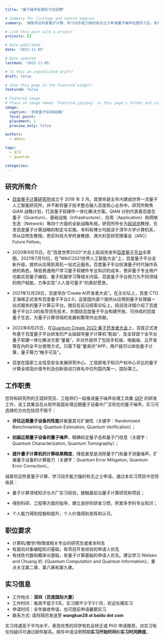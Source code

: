 ```yaml
---
title: "量子噪声处理实习生招聘"

# Summary for listings and search engines
summary: '诚挚欢迎热爱量子计算、学习动手能力强的有志之士申请量子噪声处理实习生，和百度量子计算研究所的研究员、工程师们一起推进量子噪声处理工具集 [QEP](https://quantum-hub.baidu.com/qep/tutorial-overvie) 的研发工作。'

# Link this post with a project
projects: []

# Date published
date: '2022-11-05'

# Date updated
lastmod: '2022-11-05'

# Is this an unpublished draft?
draft: false

# Show this page in the Featured widget?
featured: false

# Featured image
# Place an image named `featured.jpg/png` in this page's folder and customize its options here.
image:
  caption: '百度量子QIAN战略'
  focal_point: ''
  placement: 2
  preview_only: false

authors:
  - admin

tags:
  - 实习
  - quantum

categories:
---
```


## 研究所简介

+ [百度量子计算研究所](https://quantum.baidu.com/)成立于 2018 年 3 月。其使命是五年内建成世界一流量子人工智能研究所，并不断将量子技术整合融入百度核心业务中。研究所聚焦 QIAN 战略计划，打造量子软硬件一体化解决方案。QIAN 分别代表着百度在量子（Quantum）、基础设施（Infrastructure）、应用（Application）和网络生态（Network）等四个方面的全新战略布局。研究所所长为[段润尧](https://baike.baidu.com/item/%E6%AE%B5%E6%B6%A6%E5%B0%A7)教授，负责百度量子计算战略的制定与实施。本科和博士均就读于清华大学计算机系，师从应明生教授。悉尼科技大学终身教授、澳大利亚研究理事会（ARC）Future Fellow。

+ 2020年9月15日，在“百度世界2020”大会上段润尧发布[百度量子平台](https://baike.baidu.com/item/%E7%99%BE%E5%BA%A6%E9%87%8F%E5%AD%90%E5%B9%B3%E5%8F%B0)全景图。2021年7月10日，在“WAIC2021世界人工智能大会”上，百度量子平台全新升级，提供从应用到真机一站式云服务。百度量子平台扮演量子时代操作系统的角色，降低普通用户学习量子软硬件专业知识的成本，使非量子专业用户也能实现量子编程、量子机器学习等相关内容。百度量子平台努力为不同领域的用户赋能，力争实现“人人皆可量子”的美好愿景。

+ 2021年12月28日，百度举办“Create·AI开发者大会”。在主论坛上，百度 CTO 王海峰正式发布百度量子平台2.0，这是国内首个提供从应用到量子处理器一站式服务的量子计算云平台。随后在前沿探索论坛上，段润尧详细介绍了百度量子平台2.0的各项领先技术，并围绕百度量子平台构建开放、可持续的百度量子生态，为量子计算领域的发展和繁荣作出贡献。

+ 2022年8月25日，在[Quantum Create 2022·量子开发者大会](https://baike.baidu.com/item/%E9%87%8F%E5%AD%90%E5%BC%80%E5%8F%91%E8%80%85%E5%A4%A7%E4%BC%9A)上，百度正式发布基于百度量子平台研发的产业级超导量子计算机“乾始”，及全球首个全平台量子软硬一体化解决方案“量羲”，并对外提供了包括手机端、电脑端、云开发等在内的全平台使用方式。只需下载“量易伏”APP，用户就可以体验量子计算，量子算力“触手可及”。

+ 百度在国家工业信息安全发展研究中心、工信部电子知识产权中心评比的量子计算全球高价值专利及创新驱动力排名中位列国内第一，国际第三。

## 工作职责

您将和研究所的王琨研究员、工程师们一起推进量子噪声处理工具集 [QEP](https://quantum-hub.baidu.com/qep/tutorial-overvie) 的研发工作。该工具集旨在从软件层面处理近期量子设备中广泛存在的量子噪声。实习可选择的方向包括但不限于：

+ **评估近期量子设备的性能**并衡量其可扩展性（关键字：Randomized Benchmarking, Quantum Estimation, Quantum Verification）；

+ **刻画近期量子设备的量子噪声**，精确标定量子态和量子门信息（关键字：Quantum Characterization, Quantum Tomography）；

+ **提升量子计算机的计算结果精度**，降低甚至是消除量子门和量子测量噪声，扩展量子设备的计算能力（关键字：Quantum Error Mitigation, Quantum Error Correction）。

诚挚欢迎热爱量子计算、学习动手能力强的有志之士申请。通过本实习项目中您将收获：

+ 量子计算领域知识与大厂实习经验，接触最前沿量子计算研究和项目；

+ 得到科研、工程等方面的指导，建立良好的研发习惯，积累多学科专业知识；

+ 个人能力得到挖掘和提升，个人价值得到发挥和认可。

## 职位要求

+ 计算机/数学/物理或相关专业的研究生或者本科生
+ 有面向对象编程知识基础，有项目开发经验的申请人优先
+ 有线性代数和概率论基础，有量子计算基础的申请人优先。建议学习 Nielsen and Chuang 的《Quantum Computation and Quantum Information》，重点关注第二章、第八章和第九章。

## 实习信息

+ 工作地点：**深圳（百度国际大厦）**
+ 工作时间：每周不低于3天，实习期不少于3个月，欢迎长期实习
+ 申请时间：全年接收申请，也可提前申请暑期实习
+ 联系方式: 请将简历发送至 **wangkun28 at baidu dot com**

实习待遇高于平均水平，表现优秀的同学有机会转正或 PhD 申请推荐。对实习有任何疑问可通过邮件联系。邮件中请注明预期**实习开始时间**和**实习时间跨度**。

